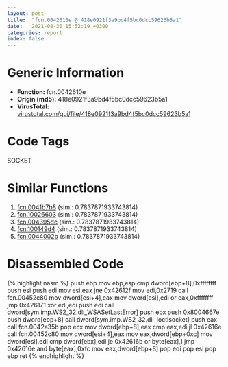 ```yaml
---
layout: post
title:  "fcn.0042610e @ 418e0921f3a9bd4f5bc0dcc59623b5a1"
date:   2021-08-30 15:52:19 +0300
categories: report
index: false
---
```


# Generic Information
- **Function:** fcn.0042610e
- **Origin (md5):** 418e0921f3a9bd4f5bc0dcc59623b5a1
- **VirusTotal:** [virustotal.com/gui/file/418e0921f3a9bd4f5bc0dcc59623b5a1][virustotal_ref]

# Code Tags
<span class="tag" id="SOCKET">SOCKET</span>


# Similar Functions

1. [fcn.0041b7b8][similar_1_ref] (sim.: 0.7837871933743814)
2. [fcn.10026603][similar_2_ref] (sim.: 0.7837871933743814)
3. [fcn.004395dc][similar_3_ref] (sim.: 0.7837871933743814)
4. [fcn.100149d4][similar_4_ref] (sim.: 0.7837871933743814)
5. [fcn.0044002b][similar_5_ref] (sim.: 0.7837871933743814)


# Disassembled Code

{% highlight nasm %}
push ebp
mov ebp,esp
cmp dword[ebp+8],0xffffffff
push esi
push edi
mov esi,eax
jne 0x42612f
mov edi,0x2719
call fcn.00452c80
mov dword[esi+4],eax
mov dword[esi],edi
or eax,0xffffffff
jmp 0x426171
xor edi,edi
push edi
call dword[sym.imp.WS2_32.dll_WSASetLastError]
push ebx
push 0x8004667e
push dword[ebp+8]
call dword[sym.imp.WS2_32.dll_ioctlsocket]
push eax
call fcn.0042a35b
pop ecx
mov dword[ebp+8],eax
cmp eax,edi
jl 0x42616e
call fcn.00452c80
mov dword[esi+4],eax
mov eax,dword[ebp+0xc]
mov dword[esi],edi
cmp dword[ebx],edi
je 0x42616b
or byte[eax],1
jmp 0x42616e
and byte[eax],0xfc
mov eax,dword[ebp+8]
pop edi
pop esi
pop ebp
ret
{% endhighlight %}


[similar_1_ref]: /report/fcn.0041b7b8@0aa2d73a5300dff2412388945614b507
[similar_2_ref]: /report/fcn.10026603@481b545f5c18f2fce1caac67ddc419e8
[similar_3_ref]: /report/fcn.004395dc@7b00dd8f2abf54a73bfb09681334ff78
[similar_4_ref]: /report/fcn.100149d4@4c3818fdf32d89a09257dbc9d3e142ea
[similar_5_ref]: /report/fcn.0044002b@44e1ffcf4e71f4505c09d520fd75f1e4
[virustotal_ref]: https://www.virustotal.com/gui/file/418e0921f3a9bd4f5bc0dcc59623b5a1